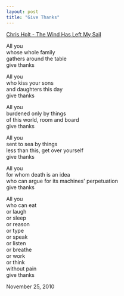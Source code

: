 ```yaml
---
layout: post
title: "Give Thanks"
---
```


<p class="media"><span class="audioplayer"><span id="audioplayer_1"><a href="http://danielsjourney.com/files/07%20The%20Wind%20Has%20Left%20My%20Sail%20mp3.mp3">Chris Holt - The Wind Has Left My Sail</a></span></span></p>

All you  
whose whole family  
gathers around the table  
give thanks  
  
All you  
who kiss your sons  
and daughters this day  
give thanks  
  
All you  
burdened only by things  
of this world, room and board  
give thanks  
  
All you  
sent to sea by things  
less than this, get over yourself  
give thanks  
  
All you  
for whom death is an idea  
who can argue for its machines' perpetuation  
give thanks  
  
All you  
who can eat  
or laugh  
or sleep  
or reason  
or type  
or speak  
or listen  
or breathe  
or work  
or think  
without pain  
give thanks  

<p class="date">November 25, 2010</p>

<script type="text/javascript">  
  $(function(){
    AudioPlayer.embed("audioplayer_1", {soundFile: "http://danielsjourney.com/files/07%20The%20Wind%20Has%20Left%20My%20Sail%20mp3.mp3",  
        titles: "The Wind Has Left My Sail",  
        artists: "Chris Holt"});
  });
</script>